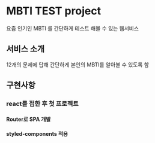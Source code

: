 # MBTI TEST project

요즘 인기인 MBTI 를 간단하게 테스트 해볼 수 있는 웹서비스

## 서비스 소개

12개의 문제에 답해 간단하게 본인의 MBTI를 알아볼 수 있도록 함

## 구현사항

### react를 접한 후 첫 프로젝트

#### Router로 SPA 개발

#### styled-components 적용
